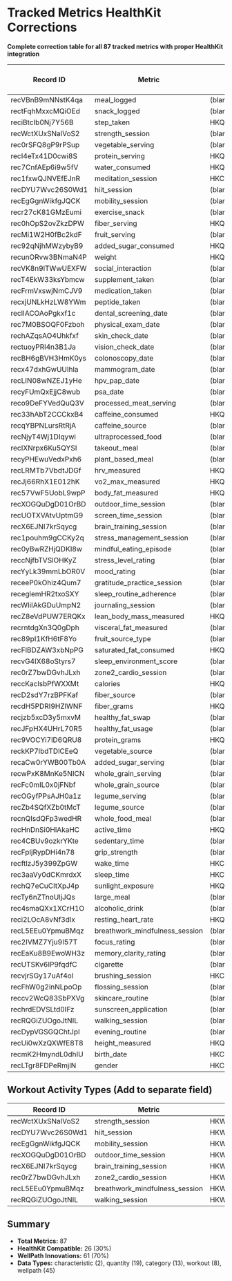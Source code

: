 # Tracked Metrics HealthKit Corrections

**Complete correction table for all 87 tracked metrics with proper HealthKit integration**

| Record ID | Metric | Updated HealthKit Equivalent | Updated HealthKit Data Type |
|-----------|--------|------------------------------|----------------------------|
| recVBnB9mNNstK4qa | meal_logged | (blank) | wellpath |
| rectFqhMxxcMQiOEd | snack_logged | (blank) | wellpath |
| reciBtcIb0Nj7Y56B | step_taken | HKQuantityTypeIdentifierStepCount | quantity |
| recWctXUxSNalVoS2 | strength_session | (blank) | workout |
| rec0rSFQ8gP9rPSup | vegetable_serving | (blank) | wellpath |
| recI4eTx41D0cwi8S | protein_serving | HKQuantityTypeIdentifierDietaryProtein | quantity |
| rec7CnfAEp6i9w5fV | water_consumed | HKQuantityTypeIdentifierDietaryWater | quantity |
| rec1fxwQJNVEfEJnR | meditation_session | HKCategoryTypeIdentifierMindfulSession | category |
| recDYU7Wvc26S0Wd1 | hiit_session | (blank) | workout |
| recEgGgnWikfgJQCK | mobility_session | (blank) | workout |
| recr27cK81GMzEumi | exercise_snack | (blank) | wellpath |
| rec0hOpS2ovZkzDPW | fiber_serving | HKQuantityTypeIdentifierDietaryFiber | quantity |
| recMi1W2H0fBc2kdF | fruit_serving | (blank) | wellpath |
| rec92qNjhMWzybyB9 | added_sugar_consumed | HKQuantityTypeIdentifierDietarySugar | quantity |
| recunORvw3BNmaN4P | weight | HKQuantityTypeIdentifierBodyMass | quantity |
| recVK8n9lTWwUEXFW | social_interaction | (blank) | wellpath |
| recT4EkW33ksYbmcw | supplement_taken | (blank) | category |
| recFrmVxswjNmCJV9 | medication_taken | (blank) | category |
| recxjUNLkHzLW8YWm | peptide_taken | (blank) | category |
| reclIACOAoPgkxf1c | dental_screening_date | (blank) | wellpath |
| rec7M0BSOQF0Fzboh | physical_exam_date | (blank) | wellpath |
| rechAZqsAO4Uhkfxf | skin_check_date | (blank) | wellpath |
| rectuoyPRl4n3B1Ja | vision_check_date | (blank) | wellpath |
| recBH6gBVH3HmK0ys | colonoscopy_date | (blank) | wellpath |
| recx47dxhGwUUIhla | mammogram_date | (blank) | wellpath |
| recLIN08wNZEJ1yHe | hpv_pap_date | (blank) | wellpath |
| recyFUmQxEjjC8wub | psa_date | (blank) | wellpath |
| reco9DeFYVedQuQ3V | processed_meat_serving | (blank) | wellpath |
| rec33hAbT2CCCkxB4 | caffeine_consumed | HKQuantityTypeIdentifierDietaryCaffeine | quantity |
| recqYBPNLursRtRjA | caffeine_source | (blank) | wellpath |
| recNjyT4Wj1DIqywi | ultraprocessed_food | (blank) | wellpath |
| recIXNrpx6Ku5QYSI | takeout_meal | (blank) | wellpath |
| recyPHEwuVedxPxh6 | plant_based_meal | (blank) | wellpath |
| recLRMTb7VbdtJDGf | hrv_measured | HKQuantityTypeIdentifierHeartRateVariabilitySDNN | quantity |
| recJj66RhX1E012hK | vo2_max_measured | HKQuantityTypeIdentifierVO2Max | quantity |
| rec57VwF5UobL9wpP | body_fat_measured | HKQuantityTypeIdentifierBodyFatPercentage | quantity |
| recXOGQuDgD01OrBD | outdoor_time_session | (blank) | workout |
| recUOTXVAtvUptmG9 | screen_time_session | (blank) | wellpath |
| recX6EJNI7krSqycg | brain_training_session | (blank) | workout |
| rec1pouhm9gCCKy2q | stress_management_session | (blank) | wellpath |
| rec0yBwRZHjQDKI8w | mindful_eating_episode | (blank) | category |
| reccNjfbTVSlOHKyZ | stress_level_rating | (blank) | category |
| recYyLk39mmLbOR0V | mood_rating | (blank) | category |
| receeP0kOhiz4Qum7 | gratitude_practice_session | (blank) | wellpath |
| receglemHR2txoSXY | sleep_routine_adherence | (blank) | category |
| recWIiIAkGDuUmpN2 | journaling_session | (blank) | wellpath |
| recZ8eVdPUW7ERQKx | lean_body_mass_measured | HKQuantityTypeIdentifierLeanBodyMass | quantity |
| recrntdgXn3Q0gDph | visceral_fat_measured | (blank) | wellpath |
| rec89pI1KfH6tF8Yo | fruit_source_type | (blank) | wellpath |
| recFlBDZAW3xbNpPG | saturated_fat_consumed | HKQuantityTypeIdentifierDietaryFatSaturated | quantity |
| recvG4IX68oStyrs7 | sleep_environment_score | (blank) | category |
| rec0rZ7bwDGvhJLxh | zone2_cardio_session | (blank) | workout |
| reccKaclsbPfWXXMt | calories | HKQuantityTypeIdentifierActiveEnergyBurned | quantity |
| recD2sdY7rzBPFKaf | fiber_source | (blank) | wellpath |
| recdH5PDRI9HZlWNF | fiber_grams | HKQuantityTypeIdentifierDietaryFiber | quantity |
| recjzb5xcD3y5mxvM | healthy_fat_swap | (blank) | category |
| recJFpHX4UHrL70R5 | healthy_fat_usage | (blank) | wellpath |
| rec9VOCYi7lD6QRU8 | protein_grams | HKQuantityTypeIdentifierDietaryProtein | quantity |
| reckKP7lbdTDlCEeQ | vegetable_source | (blank) | wellpath |
| recaCw0rYWB00Tb0A | added_sugar_serving | (blank) | wellpath |
| recwPxK8MnKe5NICN | whole_grain_serving | (blank) | wellpath |
| recFc0mIL0x0jFNbf | whole_grain_source | (blank) | wellpath |
| recOGyfPPsAJH0a1z | legume_serving | (blank) | wellpath |
| recZb4SQfXZb0tMcT | legume_source | (blank) | wellpath |
| recnQIsdQFp3wedHR | whole_food_meal | (blank) | wellpath |
| recHnDnSi0HlAkaHC | active_time | HKQuantityTypeIdentifierAppleExerciseTime | quantity |
| rec4CBUv9ozkrYKte | sedentary_time | (blank) | wellpath |
| recFpIjRypDHi4n78 | grip_strength | (blank) | wellpath |
| recftlzJ5y399ZpGW | wake_time | HKCategoryTypeIdentifierSleepAnalysis | category |
| rec3aaVy0dCKmrdxX | sleep_time | HKCategoryTypeIdentifierSleepAnalysis | category |
| rechQ7eCuCItXpJ4p | sunlight_exposure | HKQuantityTypeIdentifierTimeInDaylight | quantity |
| recTy6nZTnoUljJQs | large_meal | (blank) | wellpath |
| rec4smaQXx1XCrH1O | alcoholic_drink | (blank) | wellpath |
| reci2LOcA8vNf3dlx | resting_heart_rate | HKQuantityTypeIdentifierRestingHeartRate | quantity |
| recL5EEu0YpmuBMqz | breathwork_mindfulness_session | (blank) | workout |
| rec2IVMZ7Yju9I57T | focus_rating | (blank) | category |
| recEaKu8B9EwoWH3z | memory_clarity_rating | (blank) | category |
| recUTSKv6IP9fqdfC | cigarette | (blank) | wellpath |
| recvjrSGy17uAf4ol | brushing_session | HKCategoryTypeIdentifierToothbrushingEvent | category |
| recFhW0g2inNLpoOp | flossing_session | (blank) | category |
| reccv2WcQ83SbPXVg | skincare_routine | (blank) | wellpath |
| rechrdEDVSLtd0IFz | sunscreen_application | (blank) | category |
| recRQGiZUOgoJtNIL | walking_session | (blank) | workout |
| recDypVGSGQChtJpI | evening_routine | (blank) | wellpath |
| recUi0wXzQXWfE8T8 | height_measured | HKQuantityTypeIdentifierHeight | quantity |
| recmK2HmyndL0dhIU | birth_date | HKCharacteristicTypeIdentifierDateOfBirth | characteristic |
| recLTgr8FDPeRmjlN | gender | HKCharacteristicTypeIdentifierBiologicalSex | characteristic |

## Workout Activity Types (Add to separate field)

| Record ID | Metric | Workout Activity Type |
|-----------|--------|----------------------|
| recWctXUxSNalVoS2 | strength_session | HKWorkoutActivityTypeTraditionalStrengthTraining |
| recDYU7Wvc26S0Wd1 | hiit_session | HKWorkoutActivityTypeHighIntensityIntervalTraining |
| recEgGgnWikfgJQCK | mobility_session | HKWorkoutActivityTypeYoga |
| recXOGQuDgD01OrBD | outdoor_time_session | HKWorkoutActivityTypeOther |
| recX6EJNI7krSqycg | brain_training_session | HKWorkoutActivityTypeOther |
| rec0rZ7bwDGvhJLxh | zone2_cardio_session | HKWorkoutActivityTypeCardioTraining |
| recL5EEu0YpmuBMqz | breathwork_mindfulness_session | HKWorkoutActivityTypeMindAndBody |
| recRQGiZUOgoJtNIL | walking_session | HKWorkoutActivityTypeWalking |

## Summary
- **Total Metrics:** 87
- **HealthKit Compatible:** 26 (30%)
- **WellPath Innovations:** 61 (70%)
- **Data Types:** characteristic (2), quantity (19), category (13), workout (8), wellpath (45)